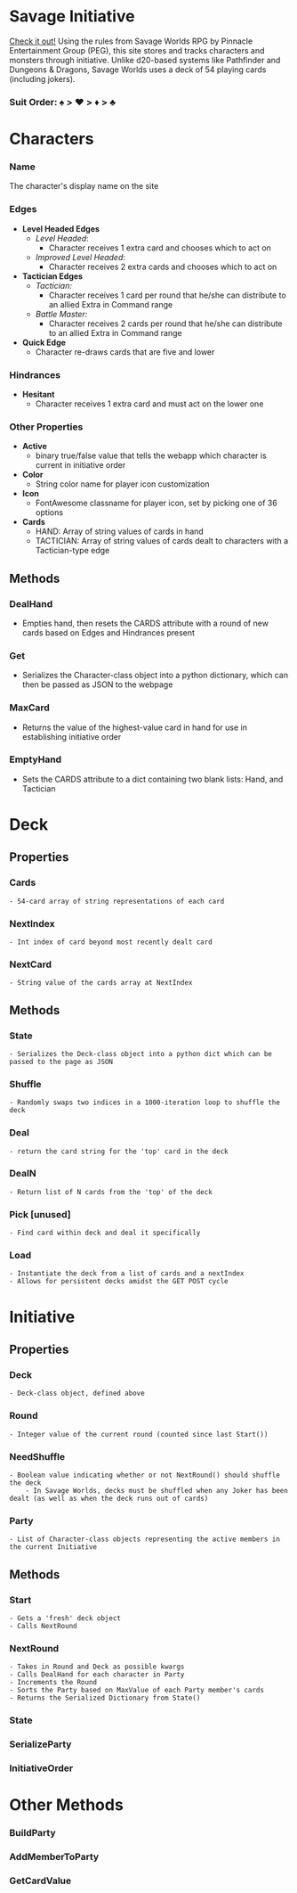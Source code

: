 # Savage Initiative
[Check it out!](https://swinit.herokuapp.com)
Using the rules from Savage Worlds RPG by Pinnacle Entertainment Group (PEG), this site stores and tracks characters and monsters through initiative. 
Unlike d20-based systems like Pathfinder and Dungeons & Dragons, Savage Worlds uses a deck of 54 playing cards (including jokers).

### Suit Order: ♠ > ♥ > ♦ > ♣

# Characters
### Name
The character's display name on the site
### Edges
- **Level Headed Edges**
	- *Level Headed*: 
		- Character receives 1 extra card and chooses which to act on
	- *Improved Level Headed*: 
		- Character receives 2 extra cards and chooses which to act on
- **Tactician Edges**
	- *Tactician:*
		- Character receives 1 card per round that he/she can distribute to an allied Extra in Command range
	- *Battle Master:*
		- Character receives 2 cards per round that he/she can distribute to an allied Extra in Command range
- **Quick Edge**
	- Character re-draws cards that are five and lower

### Hindrances
- **Hesitant**
	- Character receives 1 extra card and must act on the lower one

### Other Properties
- **Active**
	- binary true/false value that tells the webapp which character is current in initiative order
- **Color**
	- String color name for player icon customization
- **Icon**
	- FontAwesome classname for player icon, set by picking one of 36 options
- **Cards**
	- HAND: Array of string values of cards in hand
	- TACTICIAN: Array of string values of cards dealt to characters with a Tactician-type edge
## Methods
### DealHand
- Empties hand, then resets the CARDS attribute with a round of new cards based on Edges and Hindrances present
### Get
- Serializes the Character-class object into a python dictionary, which can then be passed as JSON to the webpage
### MaxCard
- Returns the value of the highest-value card in hand for use in establishing initiative order
### EmptyHand
- Sets the CARDS attribute to a dict containing two blank lists: Hand, and Tactician

# Deck
## Properties
### Cards
	- 54-card array of string representations of each card
### NextIndex
	- Int index of card beyond most recently dealt card
### NextCard
	- String value of the cards array at NextIndex
## Methods
### State
	- Serializes the Deck-class object into a python dict which can be passed to the page as JSON
### Shuffle
	- Randomly swaps two indices in a 1000-iteration loop to shuffle the deck
### Deal
	- return the card string for the 'top' card in the deck
### DealN
	- Return list of N cards from the 'top' of the deck
### Pick [unused]
	- Find card within deck and deal it specifically
### Load
	- Instantiate the deck from a list of cards and a nextIndex
	- Allows for persistent decks amidst the GET POST cycle


# Initiative
## Properties
### Deck
	- Deck-class object, defined above
### Round
	- Integer value of the current round (counted since last Start())
### NeedShuffle
	- Boolean value indicating whether or not NextRound() should shuffle the deck
		- In Savage Worlds, decks must be shuffled when any Joker has been dealt (as well as when the deck runs out of cards)
### Party
	- List of Character-class objects representing the active members in the current Initiative
## Methods
### Start
	- Gets a 'fresh' deck object
	- Calls NextRound
### NextRound
	- Takes in Round and Deck as possible kwargs
	- Calls DealHand for each character in Party
	- Increments the Round
	- Sorts the Party based on MaxValue of each Party member's cards
	- Returns the Serialized Dictionary from State()
### State
### SerializeParty
### InitiativeOrder

# Other Methods
### BuildParty
### AddMemberToParty
### GetCardValue
